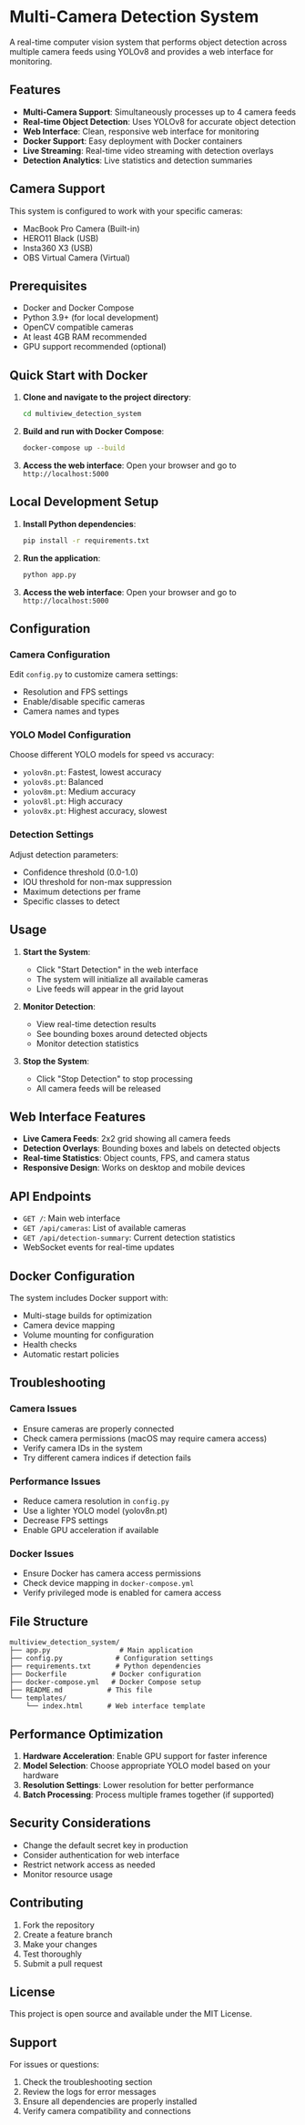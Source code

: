 # Multi-Camera Detection System

A real-time computer vision system that performs object detection across multiple camera feeds using YOLOv8 and provides a web interface for monitoring.

## Features

- **Multi-Camera Support**: Simultaneously processes up to 4 camera feeds
- **Real-time Object Detection**: Uses YOLOv8 for accurate object detection
- **Web Interface**: Clean, responsive web interface for monitoring
- **Docker Support**: Easy deployment with Docker containers
- **Live Streaming**: Real-time video streaming with detection overlays
- **Detection Analytics**: Live statistics and detection summaries

## Camera Support

This system is configured to work with your specific cameras:
- MacBook Pro Camera (Built-in)
- HERO11 Black (USB)
- Insta360 X3 (USB)
- OBS Virtual Camera (Virtual)

## Prerequisites

- Docker and Docker Compose
- Python 3.9+ (for local development)
- OpenCV compatible cameras
- At least 4GB RAM recommended
- GPU support recommended (optional)

## Quick Start with Docker

1. **Clone and navigate to the project directory**:
   ```bash
   cd multiview_detection_system
   ```

2. **Build and run with Docker Compose**:
   ```bash
   docker-compose up --build
   ```

3. **Access the web interface**:
   Open your browser and go to `http://localhost:5000`

## Local Development Setup

1. **Install Python dependencies**:
   ```bash
   pip install -r requirements.txt
   ```

2. **Run the application**:
   ```bash
   python app.py
   ```

3. **Access the web interface**:
   Open your browser and go to `http://localhost:5000`

## Configuration

### Camera Configuration
Edit `config.py` to customize camera settings:
- Resolution and FPS settings
- Enable/disable specific cameras
- Camera names and types

### YOLO Model Configuration
Choose different YOLO models for speed vs accuracy:
- `yolov8n.pt`: Fastest, lowest accuracy
- `yolov8s.pt`: Balanced
- `yolov8m.pt`: Medium accuracy
- `yolov8l.pt`: High accuracy
- `yolov8x.pt`: Highest accuracy, slowest

### Detection Settings
Adjust detection parameters:
- Confidence threshold (0.0-1.0)
- IOU threshold for non-max suppression
- Maximum detections per frame
- Specific classes to detect

## Usage

1. **Start the System**:
   - Click "Start Detection" in the web interface
   - The system will initialize all available cameras
   - Live feeds will appear in the grid layout

2. **Monitor Detection**:
   - View real-time detection results
   - See bounding boxes around detected objects
   - Monitor detection statistics

3. **Stop the System**:
   - Click "Stop Detection" to stop processing
   - All camera feeds will be released

## Web Interface Features

- **Live Camera Feeds**: 2x2 grid showing all camera feeds
- **Detection Overlays**: Bounding boxes and labels on detected objects
- **Real-time Statistics**: Object counts, FPS, and camera status
- **Responsive Design**: Works on desktop and mobile devices

## API Endpoints

- `GET /`: Main web interface
- `GET /api/cameras`: List of available cameras
- `GET /api/detection-summary`: Current detection statistics
- WebSocket events for real-time updates

## Docker Configuration

The system includes Docker support with:
- Multi-stage builds for optimization
- Camera device mapping
- Volume mounting for configuration
- Health checks
- Automatic restart policies

## Troubleshooting

### Camera Issues
- Ensure cameras are properly connected
- Check camera permissions (macOS may require camera access)
- Verify camera IDs in the system
- Try different camera indices if detection fails

### Performance Issues
- Reduce camera resolution in `config.py`
- Use a lighter YOLO model (yolov8n.pt)
- Decrease FPS settings
- Enable GPU acceleration if available

### Docker Issues
- Ensure Docker has camera access permissions
- Check device mapping in `docker-compose.yml`
- Verify privileged mode is enabled for camera access

## File Structure

```
multiview_detection_system/
├── app.py                 # Main application
├── config.py             # Configuration settings
├── requirements.txt      # Python dependencies
├── Dockerfile           # Docker configuration
├── docker-compose.yml   # Docker Compose setup
├── README.md           # This file
└── templates/
    └── index.html      # Web interface template
```

## Performance Optimization

1. **Hardware Acceleration**: Enable GPU support for faster inference
2. **Model Selection**: Choose appropriate YOLO model based on your hardware
3. **Resolution Settings**: Lower resolution for better performance
4. **Batch Processing**: Process multiple frames together (if supported)

## Security Considerations

- Change the default secret key in production
- Consider authentication for web interface
- Restrict network access as needed
- Monitor resource usage

## Contributing

1. Fork the repository
2. Create a feature branch
3. Make your changes
4. Test thoroughly
5. Submit a pull request

## License

This project is open source and available under the MIT License.

## Support

For issues or questions:
1. Check the troubleshooting section
2. Review the logs for error messages
3. Ensure all dependencies are properly installed
4. Verify camera compatibility and connections
